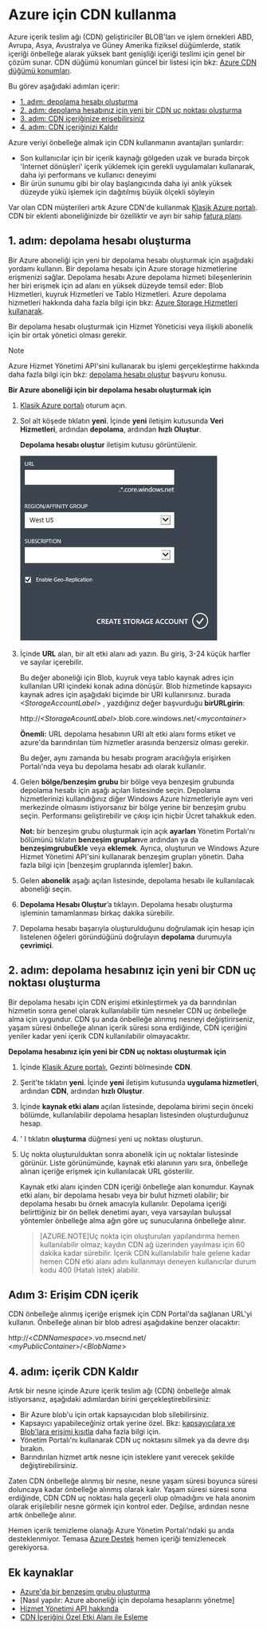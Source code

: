 # <a name="using-cdn-for-azure"></a>Azure için CDN kullanma
Azure içerik teslim ağı (CDN) geliştiriciler BLOB'ları ve işlem örnekleri ABD, Avrupa, Asya, Avustralya ve Güney Amerika fiziksel düğümlerde, statik içeriği önbelleğe alarak yüksek bant genişliği içeriği teslimi için genel bir çözüm sunar. CDN düğümü konumları güncel bir listesi için bkz: [Azure CDN düğümü konumları].

Bu görev aşağıdaki adımları içerir:

* [1. adım: depolama hesabı oluşturma](#Step1)
* [2. adım: depolama hesabınız için yeni bir CDN uç noktası oluşturma](#Step2)
* [3. adım: CDN içeriğinize erişebilirsiniz](#Step3)
* [4. adım: CDN içeriğinizi Kaldır](#Step4)

Azure veriyi önbelleğe almak için CDN kullanmanın avantajları şunlardır:

* Son kullanıcılar için bir içerik kaynağı gölgeden uzak ve burada birçok 'Internet dönüşleri' içerik yüklemek için gerekli uygulamaları kullanarak, daha iyi performans ve kullanıcı deneyimi
* Bir ürün sunumu gibi bir olay başlangıcında daha iyi anlık yüksek düzeyde yükü işlemek için dağıtılmış büyük ölçekli söyleyin

Var olan CDN müşterileri artık Azure CDN'de kullanmak [Klasik Azure portalı]. CDN bir eklenti aboneliğinizde bir özelliktir ve ayrı bir sahip [fatura planı].

<a id="Step1"> </a>

<h2>1. adım: depolama hesabı oluşturma</h2>

Bir Azure aboneliği için yeni bir depolama hesabı oluşturmak için aşağıdaki yordamı kullanın. Bir depolama hesabı için Azure storage hizmetlerine erişmenizi sağlar. Depolama hesabı Azure depolama hizmeti bileşenlerinin her biri erişmek için ad alanı en yüksek düzeyde temsil eder: Blob Hizmetleri, kuyruk Hizmetleri ve Tablo Hizmetleri. Azure depolama hizmetleri hakkında daha fazla bilgi için bkz: [Azure Storage Hizmetleri kullanarak](http://msdn.microsoft.com/library/azure/gg433040.aspx).

Bir depolama hesabı oluşturmak için Hizmet Yöneticisi veya ilişkili abonelik için bir ortak yönetici olması gerekir.

> [!NOTE]
> Azure Hizmet Yönetimi API'sini kullanarak bu işlemi gerçekleştirme hakkında daha fazla bilgi için bkz: [depolama hesabı oluştur](http://msdn.microsoft.com/library/windowsazure/hh264518.aspx) başvuru konusu.
> 
> 

**Bir Azure aboneliği için bir depolama hesabı oluşturmak için**

1. [Klasik Azure portalı] oturum açın.
2. Sol alt köşede tıklatın **yeni**. İçinde **yeni** iletişim kutusunda **Veri Hizmetleri**, ardından **depolama**, ardından **hızlı Oluştur**.
   
   **Depolama hesabı oluştur** iletişim kutusu görüntülenir.
   
   ![Depolama hesabı oluşturma][create-new-storage-account]
3. İçinde **URL** alan, bir alt etki alanı adı yazın. Bu giriş, 3-24 küçük harfler ve sayılar içerebilir.
   
    Bu değer aboneliği için Blob, kuyruk veya tablo kaynak adres için kullanılan URI içindeki konak adına dönüşür. Blob hizmetinde kapsayıcı kaynak adres için aşağıdaki biçimde bir URI kullanırsınız. burada  *&lt;StorageAccountLabel&gt;*  , yazdığınız değer başvurduğu **birURLgirin**:
   
    http://*&lt;StorageAcountLabel&gt;*.blob.core.windows.net/*&lt;mycontainer&gt;*
   
    **Önemli:** URL depolama hesabının URI alt etki alanı forms etiket ve azure'da barındırılan tüm hizmetler arasında benzersiz olması gerekir.
   
    Bu değer, aynı zamanda bu hesabı program aracılığıyla erişirken Portalı'nda veya bu depolama hesabı adı olarak kullanılır.
4. Gelen **bölge/benzeşim grubu** bir bölge veya benzeşim grubunda depolama hesabı için aşağı açılan listesinde seçin. Depolama hizmetlerinizi kullandığınız diğer Windows Azure hizmetleriyle aynı veri merkezinde olmasını istiyorsanız bir bölge yerine bir benzeşim grubu seçin. Performansı geliştirebilir ve çıkışı için hiçbir Ücret tahakkuk eden.  
   
   **Not:** bir benzeşim grubu oluşturmak için açık **ayarları** Yönetim Portalı'nı bölümünü tıklatın **benzeşim grupları**ve ardından ya da **benzeşimgrubuEkle** veya **eklemek**. Ayrıca, oluşturun ve Windows Azure Hizmet Yönetimi API'sini kullanarak benzeşim grupları yönetin. Daha fazla bilgi için [benzeşim gruplarında işlemler] bakın.
5. Gelen **abonelik** aşağı açılan listesinde, depolama hesabı ile kullanılacak aboneliği seçin.
6. **Depolama Hesabı Oluştur**’a tıklayın. Depolama hesabı oluşturma işleminin tamamlanması birkaç dakika sürebilir.
7. Depolama hesabı başarıyla oluşturulduğunu doğrulamak için hesap için listelenen öğeleri göründüğünü doğrulayın **depolama** durumuyla **çevrimiçi**.

<a id="Step2"> </a>

<h2>2. adım: depolama hesabınız için yeni bir CDN uç noktası oluşturma</h2>

Bir depolama hesabı için CDN erişimi etkinleştirmek ya da barındırılan hizmetin sonra genel olarak kullanılabilir tüm nesneler CDN uç önbelleğe alma için uygundur. CDN şu anda önbelleğe alınmış nesneyi değiştirirseniz, yaşam süresi önbelleğe alınan içerik süresi sona erdiğinde, CDN içeriğini yeniler kadar yeni içerik CDN kullanılabilir olmayacaktır.

**Depolama hesabınız için yeni bir CDN uç noktası oluşturmak için**

1. İçinde [Klasik Azure portalı], Gezinti bölmesinde **CDN**.
2. Şerit'te tıklatın **yeni**. İçinde **yeni** iletişim kutusunda **uygulama hizmetleri**, ardından **CDN**, ardından **hızlı Oluştur**.
3. İçinde **kaynak etki alanı** açılan listesinde, depolama birimi seçin önceki bölümde, kullanılabilir depolama hesapları listesinden oluşturduğunuz hesap. 
4. ' I tıklatın **oluşturma** düğmesi yeni uç noktası oluşturun.
5. Uç nokta oluşturulduktan sonra abonelik için uç noktalar listesinde görünür. Liste görünümünde, kaynak etki alanının yanı sıra, önbelleğe alınan içeriğe erişmek için kullanılacak URL gösterilir. 
   
    Kaynak etki alanı içinden CDN içeriği önbelleğe alan konumdur. Kaynak etki alanı, bir depolama hesabı veya bir bulut hizmeti olabilir; bir depolama hesabı bu örnek amacıyla kullanılır. Depolama içeriği belirttiğiniz bir ön bellek denetimi ayarı, veya varsayılan buluşsal yöntemler önbelleğe alma ağın göre uç sunucularına önbelleğe alınır. 

    > [AZURE.NOTE]Uç nokta için oluşturulan yapılandırma hemen kullanılabilir olmaz; kaydın CDN ağ üzerinden yayılması için 60 dakika kadar sürebilir. İçerik CDN kullanılabilir hale gelene kadar hemen CDN etki alanı adını kullanmayı deneyen kullanıcılar durum kodu 400 (Hatalı istek) alabilir.

<a id="Step3"> </a>

<h2>Adım 3: Erişim CDN içerik</h2> 

CDN önbelleğe alınmış içeriğe erişmek için CDN Portal'da sağlanan URL'yi kullanın. Önbelleğe alınan bir blob adresi aşağıdakine benzer olacaktır:

http://<*CDNNamespace*\>.vo.msecnd.net/ <*myPublicContainer*\>/<*BlobName*\>

<a id="Step4"> </a>

<h2>4. adım: içerik CDN Kaldır</h2>

Artık bir nesne içinde Azure içerik teslim ağı (CDN) önbelleğe almak istiyorsanız, aşağıdaki adımlardan birini gerçekleştirebilirsiniz:

* Bir Azure blob'u için ortak kapsayıcıdan blob silebilirsiniz.
* Kapsayıcı yapabileceğiniz ortak yerine özel. Bkz: [kapsayıcılara ve Blob'lara erişimi kısıtla](https://azure.microsoft.com/documentation/articles/storage-manage-access-to-resources/#restrict-access-to-containers-and-blobs) daha fazla bilgi için.
* Yönetim Portalı'nı kullanarak CDN uç noktasını silmek ya da devre dışı bırakın.
* Barındırılan hizmet artık nesne için isteklere yanıt verecek şekilde değiştirebilirsiniz.

Zaten CDN önbelleğe alınmış bir nesne, nesne yaşam süresi boyunca süresi doluncaya kadar önbelleğe alınmış olarak kalır. Yaşam süresi süresi sona erdiğinde, CDN CDN uç noktası hala geçerli olup olmadığını ve hala anonim olarak erişilebilir nesne görmek için kontrol eder. Değilse, ardından nesne artık önbelleğe alınır.

Hemen içerik temizleme olanağı Azure Yönetim Portalı'ndaki şu anda desteklenmiyor. Temasa [Azure Destek](https://azure.microsoft.com/support/options/) hemen içeriği temizlenecek gerekiyorsa. 

## <a name="additional-resources"></a>Ek kaynaklar
* [Azure'da bir benzeşim grubu oluşturma]
* [Nasıl yapılır: Azure aboneliği için depolama hesaplarını yönetme]
* [Hizmet Yönetimi API hakkında]
* [CDN İçeriğini Özel Etki Alanı ile Eşleme]

[Create Storage Account]: http://azure.microsoft.com/documentation/articles/storage-create-storage-account/
[Azure CDN düğümü konumları]: http://msdn.microsoft.com/library/windowsazure/gg680302.aspx
[Klasik Azure portalı]: https://manage.windowsazure.com/
[fatura planı]: /pricing/calculator/?scenario=full
[Azure'da bir benzeşim grubu oluşturma]: http://msdn.microsoft.com/library/azure/ee460798.aspx
[Overview of the Azure CDN]: http://msdn.microsoft.com/library/windowsazure/ff919703.aspx
[Hizmet Yönetimi API hakkında]: http://msdn.microsoft.com/library/windowsazure/ee460807.aspx
[CDN İçeriğini Özel Etki Alanı ile Eşleme]: http://msdn.microsoft.com/library/windowsazure/gg680307.aspx


[create-new-storage-account]: ./media/cdn/CDN_CreateNewStorageAcct.png
[Previous Management Portal]: ../../Shared/Media/previous-portal.png
